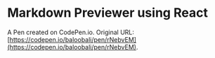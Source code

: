 # Markdown Previewer using React

A Pen created on CodePen.io. Original URL: [https://codepen.io/baloobali/pen/rNebvEM](https://codepen.io/baloobali/pen/rNebvEM).

